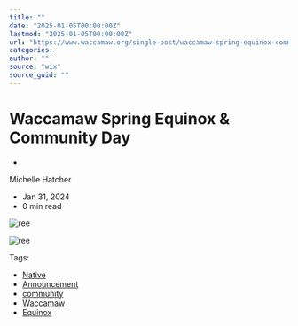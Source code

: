 ```yaml
---
title: ""
date: "2025-01-05T00:00:00Z"
lastmod: "2025-01-05T00:00:00Z"
url: "https://www.waccamaw.org/single-post/waccamaw-spring-equinox-community-day"
categories:
author: ""
source: "wix"
source_guid: ""
---
```


# Waccamaw Spring Equinox & Community Day

-

Michelle Hatcher
- Jan 31, 2024
- 0 min read

![ree](https://static.wixstatic.com/media/98a108_bf51d925eb774ee2947bb368d4f2b919~mv2.png/v1/fill/w_49,h_63,al_c,q_85,usm_0.66_1.00_0.01,blur_2,enc_avif,quality_auto/98a108_bf51d925eb774ee2947bb368d4f2b919~mv2.png)

![ree](https://static.wixstatic.com/media/98a108_4cff30506be44c84893395fdff94c873~mv2.png/v1/fill/w_49,h_63,al_c,q_85,usm_0.66_1.00_0.01,blur_2,enc_avif,quality_auto/98a108_4cff30506be44c84893395fdff94c873~mv2.png)

Tags:

- [Native](https://www.waccamaw.org/updates/tags/native)
- [Announcement](https://www.waccamaw.org/updates/tags/announcement)
- [community](https://www.waccamaw.org/updates/tags/community)
- [Waccamaw](https://www.waccamaw.org/updates/tags/waccamaw-2)
- [Equinox](https://www.waccamaw.org/updates/tags/equinox-1)

